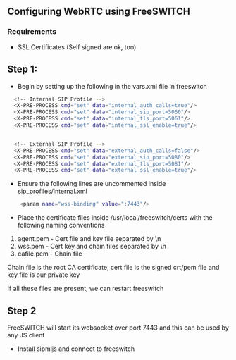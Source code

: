 ## Configuring WebRTC using FreeSWITCH

### Requirements
- SSL Certificates (Self signed are ok, too)

## Step 1:
- Begin by setting up the following in the vars.xml file in freeswitch

```sh
  <!-- Internal SIP Profile -->
  <X-PRE-PROCESS cmd="set" data="internal_auth_calls=true"/>
  <X-PRE-PROCESS cmd="set" data="internal_sip_port=5060"/>
  <X-PRE-PROCESS cmd="set" data="internal_tls_port=5061"/>
  <X-PRE-PROCESS cmd="set" data="internal_ssl_enable=true"/>


  <!-- External SIP Profile -->
  <X-PRE-PROCESS cmd="set" data="external_auth_calls=false"/>
  <X-PRE-PROCESS cmd="set" data="external_sip_port=5080"/>
  <X-PRE-PROCESS cmd="set" data="external_tls_port=5081"/>
  <X-PRE-PROCESS cmd="set" data="external_ssl_enable=true"/>

```
- Ensure the following lines are uncommented inside sip_profiles/internal.xml

```sh
    <param name="wss-binding" value=":7443"/>
```

- Place the certificate files inside /usr/local/freeswitch/certs with the following naming conventions

1. agent.pem -  Cert file and key file separated by \n
2. wss.pem - Cert key and chain files separated by \n
3. cafile.pem - Chain file

Chain file is the root CA certificate, cert file is the signed crt/pem file and key file is our private key

If all these files are present, we can restart freeswitch

## Step 2
FreeSWITCH will start its websocket over port 7443 and this can be used by any JS client
- Install sipmljs and connect to freeswitch